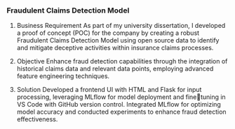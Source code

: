 ### Fraudulent Claims Detection Model

1. Business Requirement
As part of my university dissertation, I developed a proof of concept (POC) for the company by creating a robust Fraudulent Claims Detection Model using open source data to identify and mitigate deceptive activities within insurance claims processes.

2. Objective
Enhance fraud detection capabilities through the integration of historical claims data and relevant data points, employing advanced feature engineering techniques.

3. Solution
Developed a frontend UI with HTML and Flask for input processing, leveraging MLflow for model deployment and finetuning in VS Code with GitHub version control. Integrated MLflow for optimizing model accuracy and conducted experiments to enhance fraud detection effectiveness.
